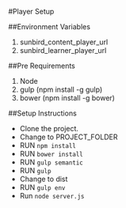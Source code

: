 #Player  Setup


##Environment Variables

1. sunbird_content_player_url
2. sunbird_learner_player_url


##Pre Requirements

1. Node
2. gulp (npm install -g gulp)
3. bower (npm install -g bower)



##Setup Instructions


* Clone the project.
* Change to PROJECT_FOLDER
* RUN `npm install`
* RUN `bower install`
* RUN `gulp semantic`
* RUN `gulp`
* Change to dist
* RUN `gulp env`
* Run `node server.js`




